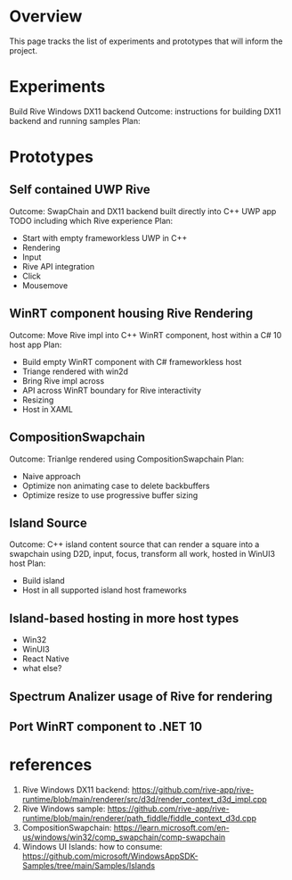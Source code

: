 # Overview
This page tracks the list of experiments and prototypes that will inform the project.

# Experiments

Build Rive Windows DX11 backend
Outcome: instructions for building DX11 backend and running samples
Plan:


# Prototypes

## Self contained UWP Rive
Outcome: SwapChain and DX11 backend built directly into C++ UWP app
TODO including which Rive experience
Plan:
- Start with empty frameworkless UWP in C++
- Rendering
- Input
- Rive API integration
- Click
- Mousemove


## WinRT component housing Rive Rendering
Outcome: Move Rive impl into C++ WinRT component, host within a C# 10 host app
Plan:
- Build empty WinRT component with C# frameworkless host
- Triange rendered with win2d
- Bring Rive impl across
- API across WinRT boundary for Rive interactivity
- Resizing
- Host in XAML



## CompositionSwapchain
Outcome:  Trianlge rendered using CompositionSwapchain
Plan:
- Naive approach
- Optimize non animating case to delete backbuffers
- Optimize resize to use progressive buffer sizing

## Island Source
Outcome: C++ island content source that can render a square into a swapchain using D2D, input, focus, transform all work, hosted in WinUI3 host
Plan:
- Build island
- Host in all supported island host frameworks

## Island-based hosting in more host types
- Win32
- WinUI3
- React Native
- what else?

## Spectrum Analizer usage of Rive for rendering 
## Port WinRT component to .NET 10

# references
1. Rive Windows DX11 backend: https://github.com/rive-app/rive-runtime/blob/main/renderer/src/d3d/render_context_d3d_impl.cpp
2. Rive Windows sample: https://github.com/rive-app/rive-runtime/blob/main/renderer/path_fiddle/fiddle_context_d3d.cpp
3. CompositionSwapchain: https://learn.microsoft.com/en-us/windows/win32/comp_swapchain/comp-swapchain
4. Windows UI Islands: how to consume: https://github.com/microsoft/WindowsAppSDK-Samples/tree/main/Samples/Islands
